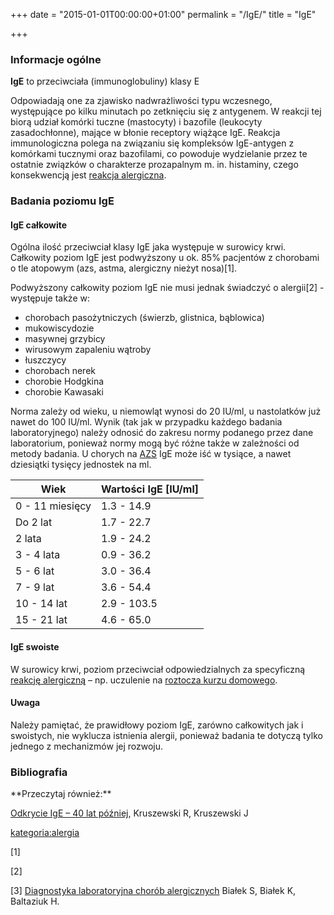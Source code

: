+++
date = "2015-01-01T00:00:00+01:00"
permalink = "/IgE/"
title = "IgE"

+++

### Informacje ogólne

**IgE** to przeciwciała (immunoglobuliny) klasy E

Odpowiadają one za zjawisko nadwrażliwości typu wczesnego, występujące po kilku minutach po zetknięciu się z antygenem. W reakcji tej biorą udział komórki tuczne (mastocyty) i bazofile (leukocyty zasadochłonne), mające w błonie receptory wiążące IgE. Reakcja immunologiczna polega na związaniu się kompleksów IgE-antygen z komórkami tucznymi oraz bazofilami, co powoduje wydzielanie przez te ostatnie związków o charakterze prozapalnym m. in. histaminy, czego konsekwencją jest [reakcja alergiczna](/atopedia/Reakcja_alergiczna "wikilink").

### Badania poziomu IgE

#### IgE całkowite

Ogólna ilość przeciwciał klasy IgE jaka występuje w surowicy krwi. Całkowity poziom IgE jest podwyższony u ok. 85% pacjentów z chorobami o tle atopowym (azs, astma, alergiczny nieżyt nosa)[1].

Podwyższony całkowity poziom IgE nie musi jednak świadczyć o alergii[2] - występuje także w:

-   chorobach pasożytniczych (świerzb, glistnica, bąblowica)
-   mukowiscydozie
-   masywnej grzybicy
-   wirusowym zapaleniu wątroby
-   łuszczycy
-   chorobach nerek
-   chorobie Hodgkina
-   chorobie Kawasaki

Norma zależy od wieku, u niemowląt wynosi do 20 IU/ml, u nastolatków już nawet do 100 IU/ml. Wynik (tak jak w przypadku każdego badania laboratoryjnego) należy odnosić do zakresu normy podanego przez dane laboratorium, ponieważ normy mogą być różne także w zależności od metody badania. U chorych na [AZS](/atopedia/AZS "wikilink") IgE może iść w tysiące, a nawet dziesiątki tysięcy jednostek na ml.

| Wiek            | Wartości IgE [IU/ml] |
|-----------------|----------------------|
| 0 - 11 miesięcy | 1.3 - 14.9           |
| Do 2 lat        | 1.7 - 22.7           |
| 2 lata          | 1.9 - 24.2           |
| 3 - 4 lata      | 0.9 - 36.2           |
| 5 - 6 lat       | 3.0 - 36.4           |
| 7 - 9 lat       | 3.6 - 54.4           |
| 10 - 14 lat     | 2.9 - 103.5          |
| 15 - 21 lat     | 4.6 - 65.0           |

#### IgE swoiste

W surowicy krwi, poziom przeciwciał odpowiedzialnych za specyficzną [reakcję alergiczną](/atopedia/reakcja_alergiczna "wikilink") – np. uczulenie na [roztocza kurzu domowego](/atopedia/roztocze_kurzu_domowego "wikilink").

#### Uwaga

Należy pamiętać, że prawidłowy poziom IgE, zarówno całkowitych jak i swoistych, nie wyklucza istnienia alergii, ponieważ badania te dotyczą tylko jednego z mechanizmów jej rozwoju.

### Bibliografia

<references/>
**Przeczytaj również:**

[Odkrycie IgE – 40 lat później](http://alergia.org.pl/lek/index.php?option=com_content&task=view&id=159&Itemid=65), Kruszewski R, Kruszewski J

[kategoria:alergia](/atopedia/kategoria:alergia "wikilink")

[1]

[2]

[3] [Diagnostyka laboratoryjna chorób alergicznych](http://www.alergia.org.pl/lek.arch1/archiwum/01_03/diag.html) Białek S, Białek K, Baltaziuk H.